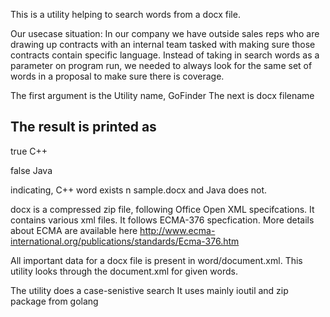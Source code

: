 This is a utility helping to search words from a docx file.

Our usecase situation:
  In our company we have outside sales reps who are drawing up contracts with an internal team tasked with making sure those contracts contain specific language. Instead of taking in search words as a parameter on program run, we needed to always look for the same set of words in a proposal to make sure there is coverage.
  

The first argument is the Utility name, GoFinder
The next is docx filename

The result is printed as
-------------------------------
true  C++ 

false Java

indicating, C++ word exists n sample.docx and Java does not.

docx is a compressed zip file, following Office Open XML specifcations.
It contains various xml files. It follows ECMA-376 specfication.
More details about ECMA are available here
http://www.ecma-international.org/publications/standards/Ecma-376.htm

All important data for a docx file is present in word/document.xml.
This utility looks through the document.xml for given words.

The utility does a case-senistive search
It uses mainly ioutil and zip package from golang
